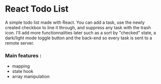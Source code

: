 # React Todo List

A simple todo list made with React. You can add a task, use the newly created checkbox to line it through, and suppress any task with the trash icon.
I'll add more functionnalities later such as a sort by "checked" state, a dark/light mode toggle button and the back-end so every task is sent to a remote server.

### Main features :

- mapping
- state hook
- array manipulation
